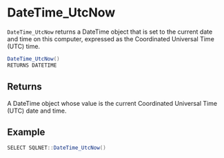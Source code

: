 # DateTime_UtcNow

`DateTime_UtcNow` returns a DateTime object that is set to the current date and time on this computer, expressed as the Coordinated Universal Time (UTC) time.

```csharp
DateTime_UtcNow()
RETURNS DATETIME
```

## Returns

A DateTime object whose value is the current Coordinated Universal Time (UTC) date and time.

## Example

```csharp
SELECT SQLNET::DateTime_UtcNow()
```

